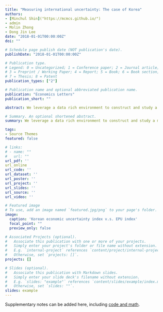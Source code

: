 ```yaml
---
title: "Measuring international uncertainty: The case of Korea"
authors:
- [Minchul Shin]("https://mcmcs.github.io/")
- admin
- Molin Zhong
- Dong Jin Lee
date: "2018-01-01T00:00:00Z"
doi: ""

# Schedule page publish date (NOT publication's date).
publishDate: "2018-01-01T00:00:00Z"

# Publication type.
# Legend: 0 = Uncategorized; 1 = Conference paper; 2 = Journal article;
# 3 = Preprint / Working Paper; 4 = Report; 5 = Book; 6 = Book section;
# 7 = Thesis; 8 = Patent
publication_types: ["2"]

# Publication name and optional abbreviated publication name.
publication: "Economics Letters"
publication_short: ""

abstract: We leverage a data rich environment to construct and study a measure of macroeconomic uncertainty for the Korean economy. We provide several stylized facts about uncertainty in Korea from 1991M10–2016M5. We compare and contrast this measure of uncertainty with two other popular uncertainty proxies, financial and policy uncertainty proxies, as well as the U.S. measure constructed by Jurado et al. (2015). We find that neither financial nor policy uncertainty proxies capture economy-wide uncertainty. Unlike our measure or financial uncertainty, policy uncertainty does not have much effect on real variables in Korea.

# Summary. An optional shortened abstract.
summary: We leverage a data rich environment to construct and study a measure of macroeconomic uncertainty for the Korean economy.

tags:
- Source Themes
featured: false

# links:
# - name: ""
#   url: ""
url_pdf: ''
url_online
url_code: ''
url_dataset: ''
url_poster: ''
url_project: ''
url_slides: ''
url_source: ''
url_video: ''

# Featured image
# To use, add an image named `featured.jpg/png` to your page's folder. 
image:
  caption: 'Korean economic uncertainty index v.s. EPU index'
  focal_point: ""
  preview_only: false

# Associated Projects (optional).
#   Associate this publication with one or more of your projects.
#   Simply enter your project's folder or file name without extension.
#   E.g. `internal-project` references `content/project/internal-project/index.md`.
#   Otherwise, set `projects: []`.
projects: []

# Slides (optional).
#   Associate this publication with Markdown slides.
#   Simply enter your slide deck's filename without extension.
#   E.g. `slides: "example"` references `content/slides/example/index.md`.
#   Otherwise, set `slides: ""`.
slides: example
---
```


Supplementary notes can be added here, including [code and math](https://sourcethemes.com/academic/docs/writing-markdown-latex/).
